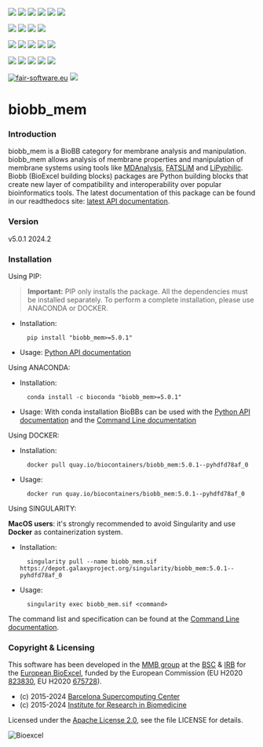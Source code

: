 [![](https://img.shields.io/github/v/tag/bioexcel/biobb_mem?label=Version)](https://GitHub.com/bioexcel/biobb_mem/tags/)
[![](https://img.shields.io/pypi/v/biobb-mem.svg?label=Pypi)](https://pypi.python.org/pypi/biobb-mem/)
[![](https://img.shields.io/conda/vn/bioconda/biobb_mem?label=Conda)](https://anaconda.org/bioconda/biobb_mem)
[![](https://img.shields.io/conda/dn/bioconda/biobb_mem?label=Conda%20Downloads)](https://anaconda.org/bioconda/biobb_mem)
[![](https://img.shields.io/badge/Docker-Quay.io-blue)](https://quay.io/repository/biocontainers/biobb_mem?tab=tags)
[![](https://img.shields.io/badge/Singularity-GalaxyProject-blue)](https://depot.galaxyproject.org/singularity/biobb_mem:5.0.1--pyhdfd78af_0)

[![](https://img.shields.io/badge/OS-Unix%20%7C%20MacOS-blue)](https://github.com/bioexcel/biobb_mem)
[![](https://img.shields.io/pypi/pyversions/biobb-mem.svg?label=Python%20Versions)](https://pypi.org/project/biobb-mem/)
[![](https://img.shields.io/badge/License-Apache%202.0-blue.svg)](https://opensource.org/licenses/Apache-2.0)
[![](https://img.shields.io/badge/Open%20Source%3f-Yes!-blue)](https://github.com/bioexcel/biobb_mem)

[![](https://readthedocs.org/projects/biobb-mem/badge/?version=latest&label=Docs)](https://biobb-mem.readthedocs.io/en/latest/?badge=latest)
[![](https://img.shields.io/website?down_message=Offline&label=Biobb%20Website&up_message=Online&url=https%3A%2F%2Fmmb.irbbarcelona.org%2Fbiobb%2F)](https://mmb.irbbarcelona.org/biobb/)
[![](https://img.shields.io/badge/Youtube-tutorials-blue?logo=youtube&logoColor=red)](https://www.youtube.com/@BioExcelCoE/search?query=biobb)
[![](https://zenodo.org/badge/DOI/10.1038/s41597-019-0177-4.svg)](https://doi.org/10.1038/s41597-019-0177-4)
[![](https://img.shields.io/endpoint?color=brightgreen&url=https%3A%2F%2Fapi.juleskreuer.eu%2Fcitation-badge.php%3Fshield%26doi%3D10.1038%2Fs41597-019-0177-4)](https://www.nature.com/articles/s41597-019-0177-4#citeas)

[![](https://docs.bioexcel.eu/biobb_mem/junit/testsbadge.svg)](https://docs.bioexcel.eu/biobb_mem/junit/report.html)
[![](https://docs.bioexcel.eu/biobb_mem/coverage/coveragebadge.svg)](https://docs.bioexcel.eu/biobb_mem/coverage/)
[![](https://docs.bioexcel.eu/biobb_mem/flake8/flake8badge.svg)](https://docs.bioexcel.eu/biobb_mem/flake8/)
[![](https://img.shields.io/github/last-commit/bioexcel/biobb_mem?label=Last%20Commit)](https://github.com/bioexcel/biobb_mem/commits/master)
[![](https://img.shields.io/github/issues/bioexcel/biobb_mem.svg?color=brightgreen&label=Issues)](https://GitHub.com/bioexcel/biobb_mem/issues/)

[![fair-software.eu](https://img.shields.io/badge/fair--software.eu-%E2%97%8F%20%20%E2%97%8F%20%20%E2%97%8F%20%20%E2%97%8F%20%20%E2%97%8F-green)](https://fair-software.eu)
[![](https://www.bestpractices.dev/projects/8847/badge)](https://www.bestpractices.dev/projects/8847)

[](https://bestpractices.coreinfrastructure.org/projects/8847/badge)

[//]: # (The previous line invisible link is for compatibility with the howfairis script https://github.com/fair-software/howfairis-github-action/tree/main wich uses the old bestpractices URL)

# biobb_mem

### Introduction
biobb_mem is a BioBB category for membrane analysis and manipulation.
biobb_mem allows analysis of membrane properties and manipulation of membrane systems using tools like [MDAnalysis](https://github.com/MDAnalysis/mdanalysis), [FATSLiM](https://github.com/FATSLiM/fatslim) and [LiPyphilic](https://github.com/p-j-smith/lipyphilic).
Biobb (BioExcel building blocks) packages are Python building blocks that
create new layer of compatibility and interoperability over popular
bioinformatics tools.
The latest documentation of this package can be found in our readthedocs site:
[latest API documentation](http://biobb-mem.readthedocs.io/en/latest/).

### Version
v5.0.1 2024.2

### Installation
Using PIP:

> **Important:** PIP only installs the package. All the dependencies must be installed separately. To perform a complete installation, please use ANACONDA or DOCKER.

* Installation:


        pip install "biobb_mem>=5.0.1"


* Usage: [Python API documentation](https://biobb-mem.readthedocs.io/en/latest/modules.html)

Using ANACONDA:

* Installation:


        conda install -c bioconda "biobb_mem>=5.0.1"


* Usage: With conda installation BioBBs can be used with the [Python API documentation](https://biobb-mem.readthedocs.io/en/latest/modules.html) and the [Command Line documentation](https://biobb-mem.readthedocs.io/en/latest/command_line.html)

Using DOCKER:

* Installation:


        docker pull quay.io/biocontainers/biobb_mem:5.0.1--pyhdfd78af_0


* Usage:


        docker run quay.io/biocontainers/biobb_mem:5.0.1--pyhdfd78af_0


Using SINGULARITY:

**MacOS users**: it's strongly recommended to avoid Singularity and use **Docker** as containerization system.

* Installation:


        singularity pull --name biobb_mem.sif https://depot.galaxyproject.org/singularity/biobb_mem:5.0.1--pyhdfd78af_0


* Usage:


        singularity exec biobb_mem.sif <command>


The command list and specification can be found at the [Command Line documentation](https://biobb-mem.readthedocs.io/en/latest/command_line.html).

### Copyright & Licensing
This software has been developed in the [MMB group](http://mmb.irbbarcelona.org) at the [BSC](http://www.bsc.es/) & [IRB](https://www.irbbarcelona.org/) for the [European BioExcel](http://bioexcel.eu/), funded by the European Commission (EU H2020 [823830](http://cordis.europa.eu/projects/823830), EU H2020 [675728](http://cordis.europa.eu/projects/675728)).

* (c) 2015-2024 [Barcelona Supercomputing Center](https://www.bsc.es/)
* (c) 2015-2024 [Institute for Research in Biomedicine](https://www.irbbarcelona.org/)

Licensed under the
[Apache License 2.0](https://www.apache.org/licenses/LICENSE-2.0), see the file LICENSE for details.

![](https://bioexcel.eu/wp-content/uploads/2019/04/Bioexcell_logo_1080px_transp.png "Bioexcel")
